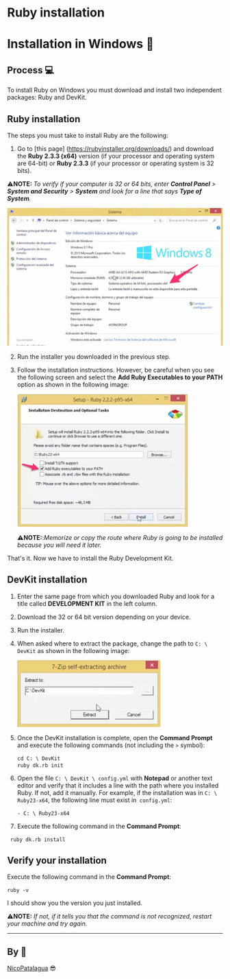 ﻿# Ruby installation
# Installation in Windows 📜
## Process 💻﻿

To install Ruby on Windows you must download and install two independent packages: Ruby and DevKit.

## Ruby installation

The steps you must take to install Ruby are the following:

1. Go to [this page] (https://rubyinstaller.org/downloads/) and download the **Ruby 2.3.3 (x64)** version (if your processor and operating system are 64-bit) or **Ruby 2.3.3** (if your processor or operating system is 32 bits).


  
⚠**NOTE:** _To verify if your computer is 32 or 64 bits, enter **Control Panel** > **System and Security** > **System** and look for a line that says **Type of System**._
   

   ![Windows1](windows-system.jpg)
   

2. Run the installer you downloaded in the previous step.

3. Follow the installation instructions. However, be careful when you see the following screen and select the **Add Ruby Executables to your PATH** option as shown in the following image:

   ![Installer](windows-ruby-path.jpg)

   ⚠**NOTE:**:_Memorize or copy the route where Ruby is going to be installed because you will need it later._

That's it. Now we have to install the Ruby Development Kit.

## DevKit installation

1. Enter the same page from which you downloaded Ruby and look for a title called **DEVELOPMENT KIT** in the left column.

2. Download the 32 or 64 bit version depending on your device.

3. Run the installer.

4. When asked where to extract the package, change the path to `C: \ DevKit` as shown in the following image:

   ![Path](extract-devkit.jpg)

5. Once the DevKit installation is complete, open the **Command Prompt** and execute the following commands (not including the `>` symbol):

   ```
   cd C: \ DevKit
   ruby dk.rb init
   ```

6. Open the file `C: \ DevKit \ config.yml` with **Notepad** or another text editor and verify that it includes a line with the path where you installed Ruby. If not, add it manually. For example, if the installation was in `C: \ Ruby23-x64`, the following line must exist in` config.yml`:

   ```
   - C: \ Ruby23-x64
   ```

7. Execute the following command in the **Command Prompt**:

 ```
  ruby dk.rb install
 ```

## Verify your installation

Execute the following command in the **Command Prompt**:

```
ruby -v
```

I should show you the version you just installed.

⚠**NOTE:** _If not, if it tells you that the command is not recognized, restart your machine and try again._

---
## By 📌
[NicoPatalagua](https://www.instagram.com/nicopatalagua/) 😎
